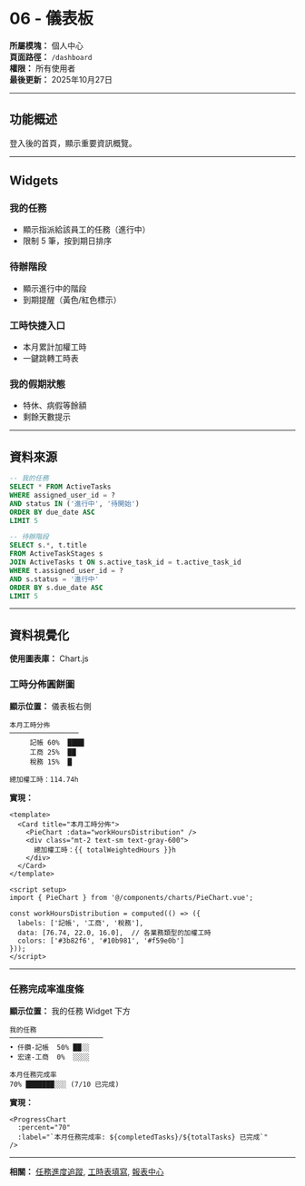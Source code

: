 # 06 - 儀表板

**所屬模塊：** 個人中心  
**頁面路徑：** `/dashboard`  
**權限：** 所有使用者  
**最後更新：** 2025年10月27日

---

## 功能概述

登入後的首頁，顯示重要資訊概覽。

---

## Widgets

### 我的任務
- 顯示指派給該員工的任務（進行中）
- 限制 5 筆，按到期日排序

### 待辦階段
- 顯示進行中的階段
- 到期提醒（黃色/紅色標示）

### 工時快捷入口
- 本月累計加權工時
- 一鍵跳轉工時表

### 我的假期狀態
- 特休、病假等餘額
- 剩餘天數提示

---

## 資料來源

```sql
-- 我的任務
SELECT * FROM ActiveTasks 
WHERE assigned_user_id = ? 
AND status IN ('進行中', '待開始')
ORDER BY due_date ASC
LIMIT 5

-- 待辦階段
SELECT s.*, t.title
FROM ActiveTaskStages s
JOIN ActiveTasks t ON s.active_task_id = t.active_task_id
WHERE t.assigned_user_id = ?
AND s.status = '進行中'
ORDER BY s.due_date ASC
LIMIT 5
```

---

## 資料視覺化

**使用圖表庫：** Chart.js

### 工時分佈圓餅圖

**顯示位置：** 儀表板右側

```
本月工時分佈
─────────────────
     記帳 60%  ████
     工商 25%  ██
     稅務 15%  █
     
總加權工時：114.74h
```

**實現：**
```vue
<template>
  <Card title="本月工時分佈">
    <PieChart :data="workHoursDistribution" />
    <div class="mt-2 text-sm text-gray-600">
      總加權工時：{{ totalWeightedHours }}h
    </div>
  </Card>
</template>

<script setup>
import { PieChart } from '@/components/charts/PieChart.vue';

const workHoursDistribution = computed(() => ({
  labels: ['記帳', '工商', '稅務'],
  data: [76.74, 22.0, 16.0],  // 各業務類型的加權工時
  colors: ['#3b82f6', '#10b981', '#f59e0b']
}));
</script>
```

---

### 任務完成率進度條

**顯示位置：** 我的任務 Widget 下方

```
我的任務
───────────────────────
• 仟鑽-記帳  50% ██░░
• 宏達-工商  0%  ░░░░

本月任務完成率
70% ███████░░░ (7/10 已完成)
```

**實現：**
```vue
<ProgressChart 
  :percent="70" 
  :label="`本月任務完成率: ${completedTasks}/${totalTasks} 已完成`"
/>
```

---

**相關：** [任務進度追蹤](./16-任務進度追蹤.md), [工時表填寫](./08-工時表填寫.md), [報表中心](./10-報表中心.md)

